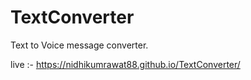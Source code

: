 # TextConverter
Text to Voice message converter.

live :- https://nidhikumrawat88.github.io/TextConverter/
